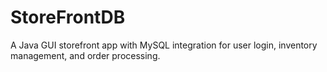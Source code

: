 # StoreFrontDB
A Java GUI storefront app with MySQL integration for user login, inventory management, and order processing.
